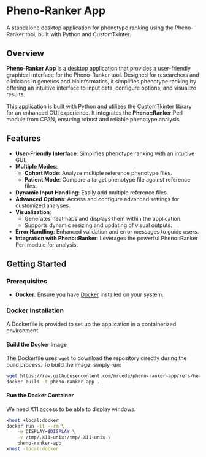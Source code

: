 # Pheno-Ranker App

A standalone desktop application for phenotype ranking using the Pheno-Ranker tool, built with Python and CustomTkinter.

## Overview

**Pheno-Ranker App** is a desktop application that provides a user-friendly graphical interface for the Pheno-Ranker tool. Designed for researchers and clinicians in genetics and bioinformatics, it simplifies phenotype ranking by offering an intuitive interface to input data, configure options, and visualize results.

This application is built with Python and utilizes the [CustomTkinter](https://github.com/TomSchimansky/CustomTkinter) library for an enhanced GUI experience. It integrates the **Pheno::Ranker** Perl module from CPAN, ensuring robust and reliable phenotype analysis.

## Features

- **User-Friendly Interface**: Simplifies phenotype ranking with an intuitive GUI.
- **Multiple Modes**:
  - **Cohort Mode**: Analyze multiple reference phenotype files.
  - **Patient Mode**: Compare a target phenotype file against reference files.
- **Dynamic Input Handling**: Easily add multiple reference files.
- **Advanced Options**: Access and configure advanced settings for customized analyses.
- **Visualization**:
  - Generates heatmaps and displays them within the application.
  - Supports dynamic resizing and updating of visual outputs.
- **Error Handling**: Enhanced validation and error messages to guide users.
- **Integration with Pheno::Ranker**: Leverages the powerful Pheno::Ranker Perl module for analysis.

## Getting Started

### Prerequisites

- **Docker**: Ensure you have [Docker](https://www.docker.com/get-started) installed on your system.

### Docker Installation

A Dockerfile is provided to set up the application in a containerized environment.

#### Build the Docker Image

The Dockerfile uses `wget` to download the repository directly during the build process. To build the image, simply run:

```bash
wget https://raw.githubusercontent.com/mrueda/pheno-ranker-app/refs/heads/main/Dockerfile
docker build -t pheno-ranker-app .
```

#### Run the Docker Container

We need X11 access to be able to display windows.

```bash
xhost +local:docker
docker run -it --rm \
    -e DISPLAY=$DISPLAY \
    -v /tmp/.X11-unix:/tmp/.X11-unix \
    pheno-ranker-app
xhost -local:docker
```
